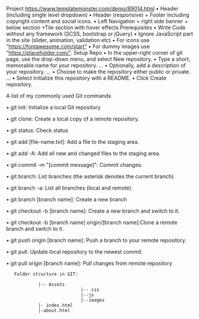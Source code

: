 Project
https://www.templatemonster.com/demo/89014.html
•	Header (including single level dropdown)
•	Header (responsive) + Footer including copyright content and social icons.
•	Left Navigation + right side banner + below section +Tile section with hover effects
Prerequisites
•	Write Code without any framework (SCSS, bootstrap or jQuery)
•	Ignore JavaScript part in the site (slider, animation, validation etc)
•	For icons use “https://fontawesome.com/start”
•	For dummy images use “https://placeholder.com/”.
Setup Repo
•	In the upper-right corner of git page, use the drop-down menu, and select New repository.
•	Type a short, memorable name for your repository. ...
•	Optionally, add a description of your repository. ...
•	Choose to make the repository either public or private. ...
•	Select Initialize this repository with a README.
•	Click Create repository.

A list of my commonly used Git commands 

•	git init: Initialize a local Git repository

•	git clone: Create a local copy of a remote repository.

•	git status: Check status

•	git add [file-name.txt]: Add a file to the staging area.

•	git add -A: Add all new and changed files to the staging area.

•	git commit -m "[commit message]": Commit changes.

•	git branch: List branches (the asterisk denotes the current branch).

•	git branch -a: List all branches (local and remote).

•	git branch [branch name]: Create a new branch

•	git checkout -b [branch name]: Create a new branch and switch to it.

•	git checkout -b [branch name] origin/[branch name]:Clone a remote branch and switch to it.

•	git push origin [branch name]: Push a branch to your remote repository.

•	git pull: Update local repository to the newest commit.

•	git pull origin [branch name]: Pull changes from remote repository


       Folder structure in GIT:
                         
                |-- Assets
                                |-- css
                                |--js
                                |--images
                |- index.html
                |-about.html





